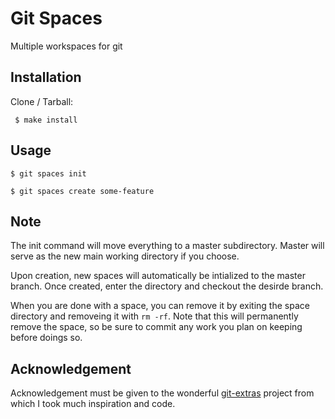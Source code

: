# Git Spaces

Multiple workspaces for git

## Installation

Clone / Tarball:

     $ make install

## Usage

    $ git spaces init

    $ git spaces create some-feature

## Note

The init command will move everything to a master subdirectory. Master will serve as the new main working directory if you choose.

Upon creation, new spaces will automatically be intialized to the master branch. Once created, enter the directory and checkout the desirde branch.

When you are done with a space, you can remove it by exiting the space directory and removeing it with `rm -rf`. Note that this will permanently remove the space, so be sure to commit any work you plan on keeping before doings so.

## Acknowledgement

Acknowledgement must be given to the wonderful [git-extras](https://github.com/visionmedia/git-extras) project from which I took much inspiration and code.